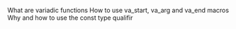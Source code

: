 What are variadic functions
How to use va_start, va_arg and va_end macros
Why and how to use the const type qualifir
